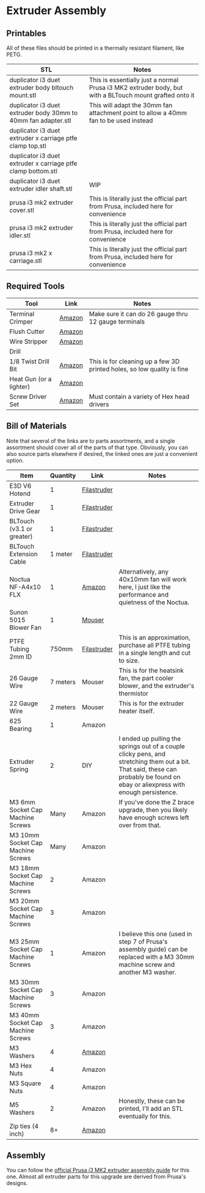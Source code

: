 # Extruder Assembly

## Printables
All of these files should be printed in a thermally resistant filament, like PETG.

| STL | Notes |
| --- | ----- |
| duplicator i3 duet extruder body bltouch mount.stl            | This is essentially just a normal Prusa i3 MK2 extruder body, but with a BLTouch mount grafted onto it
| duplicator i3 duet extruder body 30mm to 40mm fan adapter.stl | This will adapt the 30mm fan attachment point to allow a 40mm fan to be used instead
| duplicator i3 duet extruder x carriage ptfe clamp top.stl     | 
| duplicator i3 duet extruder x carriage ptfe clamp bottom.stl  | 
| duplicator i3 duet extruder idler shaft.stl                   | WIP
| prusa i3 mk2 extruder cover.stl                               | This is literally just the official part from Prusa, included here for convenience
| prusa i3 mk2 extruder idler.stl                               | This is literally just the official part from Prusa, included here for convenience
| prusa i3 mk2 x carriage.stl                                   | This is literally just the official part from Prusa, included here for convenience

## Required Tools
| Tool | Link | Notes |
| ---- | ---- | ----- |
| Terminal Crimper          | [Amazon](https://smile.amazon.com/s?k=molex+jst+crimper)                                              | Make sure it can do 26 gauge thru 12 gauge terminals
| Flush Cutter              | [Amazon](https://smile.amazon.com/Hakko-CHP-170-Micro-Cutter/dp/B00FZPDG1K/)                          |
| Wire Stripper             | [Amazon](https://smile.amazon.com/s?k=wire+stripper)                                                  |
| Drill                     | 
| 1/8 Twist Drill Bit       | [Amazon](https://smile.amazon.com/s?k=1%2F8+twist+drill)                                              | This is for cleaning up a few 3D printed holes, so low quality is fine
| Heat Gun (or a lighter)   | [Amazon](https://smile.amazon.com/s?k=heat+gun)   
| Screw Driver Set          | [Amazon](https://smile.amazon.com/Syntus-Precision-Screwdriver-Electronics-Cellphone/dp/B071PB4RPV)   | Must contain a variety of Hex head drivers

## Bill of Materials
Note that several of the links are to parts assortments, and a single assortment should cover all of the parts of that type. Obviously, you can also source parts elsewhere if desired, the linked ones are just a convenient option.

| Item | Quantity | Link | Notes |
| ---- | -------- | ---- | ----- |
| E3D V6 Hotend                         | 1         | [Filastruder](https://www.filastruder.com/products/all-metal-e3d-v6-hotend?variant=747155309)                                 |
| Extruder Drive Gear                   | 1         | [Filastruder](https://www.filastruder.com/collections/e3d-spare-parts-and-accessories/products/hobb-goblin-5mm-id-drive-gear)
| BLTouch (v3.1 or greater)             | 1         | [Filastruder](https://www.filastruder.com/collections/electronics/products/bltouch-automatic-bed-leveling-probe)
| BLTouch Extension Cable               | 1 meter   | [Filastruder](https://www.filastruder.com/products/bltouch-1000mm-cable)
| Noctua NF-A4x10 FLX                   | 1         | [Amazon](https://www.amazon.com/gp/product/B009NQLT0M/)                                                                       | Alternatively, any 40x10mm fan will work here, I just like the performance and quietness of the Noctua. |
| Sunon 5015 Blower Fan                 | 1         | [Mouser](https://www.mouser.com/ProductDetail/369-MF50151VXB00UA99)                                                           |
| PTFE Tubing 2mm ID                    | 750mm     | [Filastruder](https://www.filastruder.com/collections/e3d-spare-parts-and-accessories/products/ptfe-tubing?variant=485332121) | This is an approximation, purchase all PTFE tubing in a single length and cut to size.
| 26 Gauge Wire                         | 7 meters  | Mouser                                                                                                                        | This is for the heatsink fan, the part cooler blower, and the extruder's thermistor
| 22 Gauge Wire                         | 2 meters  | Mouser                                                                                                                        | This is for the extruder heater itself.
| 625 Bearing                           | 1         | Amazon
| Extruder Spring                       | 2         | DIY                                                                                                                           | I ended up pulling the springs out of a couple clicky pens, and stretching them out a bit. That said, these can probably be found on ebay or aliexpress with enough persistence.
| M3 6mm Socket Cap Machine Screws      | Many      | Amazon                                                                                                                        | If you've done the Z brace upgrade, then you likely have enough screws left over from that.
| M3 10mm Socket Cap Machine Screws     | Many      | Amazon
| M3 18mm Socket Cap Machine Screws     | 2         | Amazon
| M3 20mm Socket Cap Machine Screws     | 3         | Amazon
| M3 25mm Socket Cap Machine Screws     | 1         | Amazon                                                                                                                        | I believe this one (used in step 7 of Prusa's assembly guide) can be replaced with a M3 30mm machine screw and another M3 washer.
| M3 30mm Socket Cap Machine Screws     | 3         | Amazon
| M3 40mm Socket Cap Machine Screws     | 3         | Amazon
| M3 Washers                            | 4         | [Amazon](https://www.amazon.com/gp/product/B07CG9J4NC)
| M3 Hex Nuts                           | 4         | Amazon
| M3 Square Nuts                        | 4         | Amazon
| M5 Washers                            | 2         | Amazon                                                                                                                        | Honestly, these can be printed, I'll add an STL eventually for this.
| Zip ties (4 inch)                     | 8+        | [Amazon](https://smile.amazon.com/gp/product/B01M06HTVH)

## Assembly
You can follow the [official Prusa i3 MK2 extruder assembly guide](https://help.prusa3d.com/en/guide/5-extruder-assembly_82960) for this one. Almost all extruder parts for this upgrade are derived from Prusa's designs.